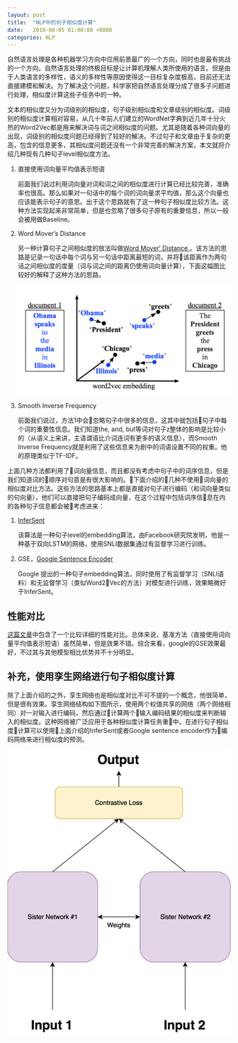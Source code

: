 ```yaml
---
layout: post
title:  "NLP中的句子相似度计算"
date:   2018-08-05 01:00:00 +0800
categories: NLP
---
```

自然语言处理是各种机器学习方向中应用前景最广的一个方向，同时也是最有挑战的一个方向。自然语言处理的终极目标是让计算机理解人类所使用的语言。但是由于人类语言的多样性，语义的多样性等原因使得这一目标复杂度极高，目前还无法直接建模和解决。为了解决这个问题，科学家把自然语言处理分成了很多子问题进行处理，相似度计算这些子任务中的一种。

文本的相似度又分为词级别的相似度，句子级别相似度和文章级别的相似度。词级别的相似度计算相对容易，从几十年前人们建立的WordNet字典到近几年十分火热的Word2Vec都是用来解决词与词之间相似度的问题。尤其是随着各种词向量的出现，词级别的相似度问题已经得到了较好的解决。不过句子和文章由于复杂的更高，包含的信息更多，其相似度问题还没有一个非常完善的解决方案，本文就将介绍几种现有几种句子level相似度方法。

1. 直接使用词向量平均值表示短语

    前面我们说过利用词向量对词和词之间的相似度进行计算已经比较完善，准确率也很高。那么如果对一句话中的每个词的词向量求平均值，那么这个向量也应该能表示句子的意思。出于这个思路就有了这一种句子相似度比较方法。这种方法实现起来非常简单，但是也忽略了很多句子原有的重要信息，所以一般会被用做Baseline。

2. Word Mover’s Distance
   
   另一种计算句子之间相似度的放法叫做[Word Mover‘ Distance ](http://proceedings.mlr.press/v37/kusnerb15.pdf)。该方法的思路是记录一句话中每个词与另一句话中距离最短的词，并将该距离作为两句话之间相似度的度量（词与词之间的距离仍使用词向量计算），下面这幅图比较好的解释了这种方法的思路。

    ![adsa](/images/word_mover_distance.png)


3. Smooth Inverse Frequency

    前面我们说过，方法1中会忽略句子中很多的信息，这其中就包括句子中每个词的重要性信息。我们知道the, and, but等词对句子z整体的影响是比较小的（从语义上来讲，主语谓语比介词连词有更多的语义信息），而Smooth Inverse Frequency就是利用了这些信息来为剧中的词语设置不同的权重。他的原理类似于TF-IDF。

上面几种方法都利用了词向量信息，而且都没有考虑中句子中的词序信息，但是我们知道词的顺序对句意是有很大影响的。下面介绍的几种不使用词向量的相似度对比方法。这些方法的思路基本上都是直接对句子进行编码（和词向量类似的句向量），他们可以直接把句子编码成向量，在这个过程中包括词序信息在内的各种句子信息都会被考虑进来：


1. [InferSent](https://github.com/facebookresearch/InferSent)

    该算法是一种句子level的embedding算法，由Facebook研究院发明，他是一种基于双向LSTM的网络，使用SNLI数据集通过有监督学习进行训练。

2. GSE，[Google Sentence Encoder](https://www.tensorflow.org/hub/modules/google/universal-sentence-encoder/1)

    Google 提出的一种句子embedding算法，同时使用了有监督学习（SNLI语料）和无监督学习（类似Word2Vec的方法）对模型进行训练，效果略微好于InferSent。


## 性能对比

[这篇文章](http://nlp.town/blog/sentence-similarity/)中包含了一个比较详细的性能对比。总体来说，基准方法（直接使用词向量平均值表示短语）虽然简单，但是效果不错。综合来看，google的GSE效果最好，不过其与其他模型相比优势并不十分明显。


## 补充，使用孪生网络进行句子相似度计算

除了上面介绍的之外，孪生网络也是相似度对比不可不提的一个概念，他很简单，但是很有效果。孪生网络结构如下图所示，使用两个权值共享的网络（两个网络相同）对一对输入进行编码，然后通过计算两个输入编码结果的相似度来判断输入的相似度。这种网络被广泛应用于各种相似度计算任务重中。在进行句子相似度计算可以使用上面介绍的InferSent或者Google sentence encoder作为编码网络来进行相似度的预测。

![孪生网络结构](/images/siamese_network.jpeg?style=center)
